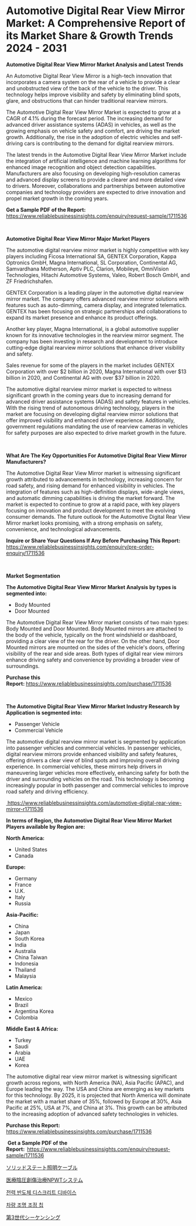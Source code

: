 <p><h1>Automotive Digital Rear View Mirror Market: A Comprehensive Report of its Market Share & Growth Trends 2024 - 2031</h1></p><p><strong>Automotive Digital Rear View Mirror Market Analysis and Latest Trends</strong></p>
<p><p>An Automotive Digital Rear View Mirror is a high-tech innovation that incorporates a camera system on the rear of a vehicle to provide a clear and unobstructed view of the back of the vehicle to the driver. This technology helps improve visibility and safety by eliminating blind spots, glare, and obstructions that can hinder traditional rearview mirrors.</p><p>The Automotive Digital Rear View Mirror Market is expected to grow at a CAGR of 4.1% during the forecast period. The increasing demand for advanced driver assistance systems (ADAS) in vehicles, as well as the growing emphasis on vehicle safety and comfort, are driving the market growth. Additionally, the rise in the adoption of electric vehicles and self-driving cars is contributing to the demand for digital rearview mirrors.</p><p>The latest trends in the Automotive Digital Rear View Mirror Market include the integration of artificial intelligence and machine learning algorithms for enhanced image recognition and object detection capabilities. Manufacturers are also focusing on developing high-resolution cameras and advanced display screens to provide a clearer and more detailed view to drivers. Moreover, collaborations and partnerships between automotive companies and technology providers are expected to drive innovation and propel market growth in the coming years.</p></p>
<p><strong>Get a Sample PDF of the Report:&nbsp;</strong> <a href="https://www.reliablebusinessinsights.com/enquiry/request-sample/1711536">https://www.reliablebusinessinsights.com/enquiry/request-sample/1711536</a></p>
<p>&nbsp;</p>
<p><strong>Automotive Digital Rear View Mirror Major Market Players</strong></p>
<p><p>The automotive digital rearview mirror market is highly competitive with key players including Ficosa International SA, GENTEX Corporation, Kappa Optronics GmbH, Magna International, SL Corporation, Continental AG, Samvardhana Motherson, Aptiv PLC, Clarion, Mobileye, OmniVision Technologies, Hitachi Automotive Systems, Valeo, Robert Bosch GmbH, and ZF Friedrichshafen.</p><p>GENTEX Corporation is a leading player in the automotive digital rearview mirror market. The company offers advanced rearview mirror solutions with features such as auto-dimming, camera display, and integrated telematics. GENTEX has been focusing on strategic partnerships and collaborations to expand its market presence and enhance its product offerings.</p><p>Another key player, Magna International, is a global automotive supplier known for its innovative technologies in the rearview mirror segment. The company has been investing in research and development to introduce cutting-edge digital rearview mirror solutions that enhance driver visibility and safety.</p><p>Sales revenue for some of the players in the market includes GENTEX Corporation with over $2 billion in 2020, Magna International with over $13 billion in 2020, and Continental AG with over $37 billion in 2020.</p><p>The automotive digital rearview mirror market is expected to witness significant growth in the coming years due to increasing demand for advanced driver assistance systems (ADAS) and safety features in vehicles. With the rising trend of autonomous driving technology, players in the market are focusing on developing digital rearview mirror solutions that offer improved visibility and enhanced driver experience. Additionally, government regulations mandating the use of rearview cameras in vehicles for safety purposes are also expected to drive market growth in the future.</p></p>
<p>&nbsp;</p>
<p><strong>What Are The Key Opportunities For Automotive Digital Rear View Mirror Manufacturers?</strong></p>
<p><p>The Automotive Digital Rear View Mirror market is witnessing significant growth attributed to advancements in technology, increasing concern for road safety, and rising demand for enhanced visibility in vehicles. The integration of features such as high-definition displays, wide-angle views, and automatic dimming capabilities is driving the market forward. The market is expected to continue to grow at a rapid pace, with key players focusing on innovation and product development to meet the evolving consumer demands. The future outlook for the Automotive Digital Rear View Mirror market looks promising, with a strong emphasis on safety, convenience, and technological advancements.</p></p>
<p><strong>Inquire or Share Your Questions If Any Before Purchasing This Report:</strong> <a href="https://www.reliablebusinessinsights.com/enquiry/pre-order-enquiry/1711536">https://www.reliablebusinessinsights.com/enquiry/pre-order-enquiry/1711536</a></p>
<p>&nbsp;</p>
<p><strong>Market Segmentation</strong></p>
<p><strong>The Automotive Digital Rear View Mirror Market Analysis by types is segmented into:</strong></p>
<p><ul><li>Body Mounted</li><li>Door Mounted</li></ul></p>
<p><p>The Automotive Digital Rear View Mirror market consists of two main types: Body Mounted and Door Mounted. Body Mounted mirrors are attached to the body of the vehicle, typically on the front windshield or dashboard, providing a clear view of the rear for the driver. On the other hand, Door Mounted mirrors are mounted on the sides of the vehicle's doors, offering visibility of the rear and side areas. Both types of digital rear view mirrors enhance driving safety and convenience by providing a broader view of surroundings.</p></p>
<p><strong>Purchase this Report:&nbsp;</strong><a href="https://www.reliablebusinessinsights.com/purchase/1711536">https://www.reliablebusinessinsights.com/purchase/1711536</a></p>
<p>&nbsp;</p>
<p><strong>The Automotive Digital Rear View Mirror Market Industry Research by Application is segmented into:</strong></p>
<p><ul><li>Passenger Vehicle</li><li>Commercial Vehicle</li></ul></p>
<p><p>The automotive digital rearview mirror market is segmented by application into passenger vehicles and commercial vehicles. In passenger vehicles, digital rearview mirrors provide enhanced visibility and safety features, offering drivers a clear view of blind spots and improving overall driving experience. In commercial vehicles, these mirrors help drivers in maneuvering larger vehicles more effectively, enhancing safety for both the driver and surrounding vehicles on the road. This technology is becoming increasingly popular in both passenger and commercial vehicles to improve road safety and driving efficiency.</p></p>
<p><a href="https://www.reliablebusinessinsights.com/automotive-digital-rear-view-mirror-r1711536">&nbsp;https://www.reliablebusinessinsights.com/automotive-digital-rear-view-mirror-r1711536</a></p>
<p><strong>In terms of Region, the Automotive Digital Rear View Mirror Market Players available by Region are:</strong></p>
<p>
    <p> <strong> North America: </strong>
        <ul>
            <li>United States</li>
            <li>Canada</li>
        </ul>
        </p> 
    <p> <strong> Europe: </strong>
        <ul>
            <li>Germany</li>
            <li>France</li>
            <li>U.K.</li>
            <li>Italy</li>
            <li>Russia</li>
        </ul>
        </p> 
    <p> <strong> Asia-Pacific: </strong>
        <ul>
            <li>China</li>
            <li>Japan</li>
            <li>South Korea</li>
            <li>India</li>
            <li>Australia</li>
            <li>China Taiwan</li>
            <li>Indonesia</li>
            <li>Thailand</li>
            <li>Malaysia</li>
        </ul>
        </p> 
    <p> <strong> Latin America: </strong>
        <ul>
            <li>Mexico</li>
            <li>Brazil</li>
            <li>Argentina Korea</li>
            <li>Colombia</li>
        </ul>
        </p> 
    <p> <strong> Middle East & Africa: </strong>
        <ul>
            <li>Turkey</li>
            <li>Saudi</li>
            <li>Arabia</li>
            <li>UAE</li>
            <li>Korea</li>
        </ul>
    </p>
    </p>
<p><p>The automotive digital rear view mirror market is witnessing significant growth across regions, with North America (NA), Asia Pacific (APAC), and Europe leading the way. The USA and China are emerging as key markets for this technology. By 2025, it is projected that North America will dominate the market with a market share of 35%, followed by Europe at 30%, Asia Pacific at 25%, USA at 7%, and China at 3%. This growth can be attributed to the increasing adoption of advanced safety technologies in vehicles.</p></p>
<p><strong>Purchase this Report: </strong><a href="https://www.reliablebusinessinsights.com/purchase/1711536">https://www.reliablebusinessinsights.com/purchase/1711536</a></p>
<p>&nbsp;<strong>Get a Sample PDF of the Report:&nbsp;&nbsp;</strong><a href="https://www.reliablebusinessinsights.com/enquiry/request-sample/1711536">https://www.reliablebusinessinsights.com/enquiry/request-sample/1711536</a></p>
<p><strong></strong></p>
<p><p><a href="https://medium.com/@torreyjones1910/%E5%9B%BA%E4%BD%93%E7%85%A7%E6%98%8E%E3%82%B1%E3%83%BC%E3%83%96%E3%83%AB%E5%B8%82%E5%A0%B4%E8%A6%8F%E6%A8%A1-%E5%B8%82%E5%A0%B4%E5%B1%95%E6%9C%9B%E3%81%A8%E5%B8%82%E5%A0%B4%E4%BA%88%E6%B8%AC-2024%E5%B9%B4%E3%81%8B%E3%82%892031%E5%B9%B4%E3%81%BE%E3%81%A7-6301692295db">ソリッドステート照明ケーブル</a></p><p><a href="https://github.com/dawson566/Market-Research-Report-List-1/blob/main/9868146126885.md">医療陰圧創傷治療NPWTシステム</a></p><p><a href="https://medium.com/@loycekreiger/%ED%8C%8C%EC%9B%8C-%EB%B0%98%EB%8F%84%EC%B2%B4-%EC%9D%B4%EC%82%B0%EC%9E%A5%EC%B9%98-%EC%8B%9C%EC%9E%A5-%EB%8F%99%ED%96%A5-%EB%B0%8F-%EB%B6%84%EC%84%9D-%EB%AF%B8%EB%9E%98-%EC%84%B1%EC%9E%A5%EC%9D%84-%EC%9C%84%ED%95%9C-%EA%B8%B0%ED%9A%8C%EC%99%80-%EB%8F%84%EC%A0%84-2024-2031-a4d1cc581ddb">전력 반도체 디스크리트 디바이스</a></p><p><a href="https://github.com/joannescott9078/Market-Research-Report-List-1/blob/main/7273243123635.md">차량 조명 조정 칩</a></p><p><a href="https://medium.com/@chrispbacon162023/%E7%AC%AC%E4%B8%89%E4%B8%96%E4%BB%A3%E3%82%B7%E3%83%BC%E3%82%AF%E3%82%A8%E3%83%B3%E3%82%B7%E3%83%B3%E3%82%B0%E5%B8%82%E5%A0%B4-%E5%B8%82%E5%A0%B4%E3%82%B7%E3%82%A7%E3%82%A2-%E5%B8%82%E5%A0%B4%E3%83%88%E3%83%AC%E3%83%B3%E3%83%89-%E3%81%8A%E3%82%88%E3%81%B3%E5%B0%86%E6%9D%A5%E3%81%AE%E6%88%90%E9%95%B7%E3%82%92%E6%8E%A2%E3%82%8B-2ee9530f079f">第3世代シーケンシング</a></p></p>